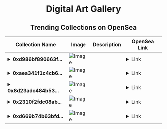 <div align="center">

# Digital Art Gallery

## Trending Collections on OpenSea

| Collection Name                       | Image                                                                                     | Description                       | OpenSea Link                                                                                          |
|---------------------------------------|-------------------------------------------------------------------------------------------|-----------------------------------|--------------------------------------------------------------------------------------------------------|
| **<details><summary>0xd986bf890663f...</summary>0xd986bf890663f38f5c6e5187fc0b6b85629458f8</details>** | ![Image](https://i2.seadn.io/optimism/0x2b4af402b907327489273847f7ee3b7c9a3b1187/9ae436df9b76bc38bc7163286d56c5/509ae436df9b76bc38bc7163286d56c5.png?w=200&auto=format) |  | <details><summary>Link</summary>[0xd986bf890663f38f5c6e5187fc0b6b85629458f8](https://opensea.io/collection/0xd986bf890663f38f5c6e5187fc0b6b85629458f8)</details> |
| **<details><summary>0xaea341f1c4cb6...</summary>0xaea341f1c4cb6089dac7a7bec80e1ecdbb310d9a</details>** | ![Image](https://i2.seadn.io/optimism/0x2b4af402b907327489273847f7ee3b7c9a3b1187/9ae436df9b76bc38bc7163286d56c5/509ae436df9b76bc38bc7163286d56c5.png?w=200&auto=format) |  | <details><summary>Link</summary>[0xaea341f1c4cb6089dac7a7bec80e1ecdbb310d9a](https://opensea.io/collection/0xaea341f1c4cb6089dac7a7bec80e1ecdbb310d9a)</details> |
| **<details><summary>0x8d23adc484b53...</summary>0x8d23adc484b53ad21d6125c12c7dd08fbfd9ac1b</details>** | ![Image](https://i2.seadn.io/optimism/0x2b4af402b907327489273847f7ee3b7c9a3b1187/9ae436df9b76bc38bc7163286d56c5/509ae436df9b76bc38bc7163286d56c5.png?w=200&auto=format) |  | <details><summary>Link</summary>[0x8d23adc484b53ad21d6125c12c7dd08fbfd9ac1b](https://opensea.io/collection/0x8d23adc484b53ad21d6125c12c7dd08fbfd9ac1b)</details> |
| **<details><summary>0x2310f2fdc08ab...</summary>0x2310f2fdc08abfb16a2c722a9630d805b44e5c6f</details>** | ![Image](https://i2.seadn.io/optimism/0x0db381bd89dc205c92403bd8338a85b60aac25ab/3025469e639bd8d14a99d21e104cad/b33025469e639bd8d14a99d21e104cad.jpeg?w=200&auto=format) |  | <details><summary>Link</summary>[0x2310f2fdc08abfb16a2c722a9630d805b44e5c6f](https://opensea.io/collection/0x2310f2fdc08abfb16a2c722a9630d805b44e5c6f)</details> |
| **<details><summary>0xd669b74b63bfd...</summary>0xd669b74b63bfd3174d70653d10029ef0809b10c1</details>** | ![Image](https://i2.seadn.io/optimism/0x0387eedee3a405939c50408240812d7074e64c08/a49149206f476f1cc49b3088c816ca/67a49149206f476f1cc49b3088c816ca.jpeg?w=200&auto=format) |  | <details><summary>Link</summary>[0xd669b74b63bfd3174d70653d10029ef0809b10c1](https://opensea.io/collection/0xd669b74b63bfd3174d70653d10029ef0809b10c1)</details> |

</div>